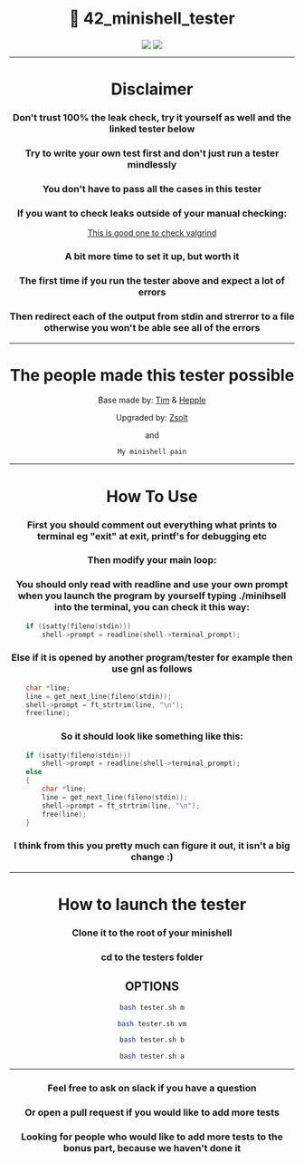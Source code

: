 <div align=center>
<h1>📖 42_minishell_tester</h1>
<img align=center src="https://github.com/zstenger93/42_minishell_tester/blob/main/result.png">
<img align=center src="https://github.com/zstenger93/42_minishell_tester/blob/main/leakcheck.png">

---

<h1>Disclaimer</h1>
<h3>Don't trust 100% the leak check, try it yourself as well and the linked tester below</h3>
<h3>Try to write your own test first and don't just run a tester mindlessly</h3>
<h3>You don't have to pass all the cases in this tester</h3>
<h3>If you want to check leaks outside of your manual checking:</h3>

[This is good one to check valgrind](https://github.com/thallard/minishell_tester)
<h3>A bit more time to set it up, but worth it</h3>
<h3>The first time if you run the tester above and expect a lot of errors</h3>
<h3>Then redirect each of the output from stdin and strerror to a file otherwise you won't be able see all of the errors</h3>

---

<h1>The people made this tester possible</h1>

Base made by: [Tim](https://github.com/tjensen42) & [Hepple](https://github.com/hepple42)

Upgraded by: [Zsolt](https://github.com/zstenger93)

and

```
My minishell pain
```

---

<h1>How To Use</h1>
<h3>First you should comment out everything what prints to terminal eg "exit" at exit, printf's for debugging etc</h3>
<h3>Then modify your main loop:</h3>
<h3>You should only read with readline and use your own prompt when you launch the program by yourself typing ./minihsell into the terminal, you can check it this way:</h3>
</div>

```c
	if (isatty(fileno(stdin)))
		shell->prompt = readline(shell->terminal_prompt);
```

<h3 align=center>Else if it is opened by another program/tester for example then use gnl as follows</h3>

```c
	char *line;
	line = get_next_line(fileno(stdin));
	shell->prompt = ft_strtrim(line, "\n");
	free(line);
```

<h3 align=center>So it should look like something like this:</h3>

```c
	if (isatty(fileno(stdin)))
		shell->prompt = readline(shell->terminal_prompt);
	else
	{
		char *line;
		line = get_next_line(fileno(stdin));
		shell->prompt = ft_strtrim(line, "\n");
		free(line);
	}
```
<div align=center>
<h3>I think from this you pretty much can figure it out, it isn't a big change :)</h3>

---

<h1>How to launch the tester</h1>
<h3>Clone it to the root of your minishell</h3>
<h3>cd to the testers folder</h3>
<h2>OPTIONS</h2>

```bash
bash tester.sh m
```
```bash
bash tester.sh vm
```
```bash
bash tester.sh b
```
```bash
bash tester.sh a
```

---

<h3>Feel free to ask on slack if you have a question</h3>
<h3>Or open a pull request if you would like to add more tests</h3>
<h3>Looking for people who would like to add more tests to the bonus part, because we haven't done it</h3>
</div>